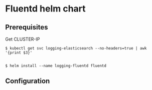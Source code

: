 # Fluentd helm chart

## Prerequisites

Get CLUSTER-IP

```shell-session
$ kubectl get svc logging-elasticsearch --no-headers=true | awk '{print $3}'


$ helm install --name logging-fluentd fluentd

```




## Configuration
